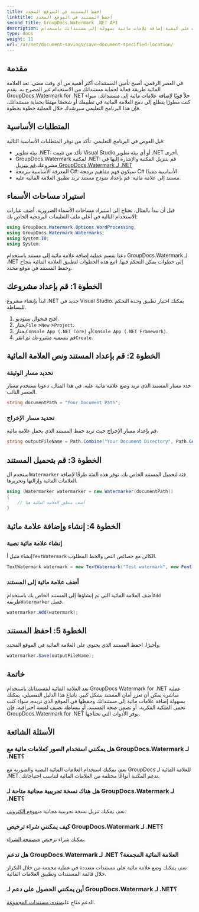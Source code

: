 ```yaml
---
title: احفظ المستند في الموقع المحدد
linktitle: احفظ المستند في الموقع المحدد
second_title: GroupDocs.Watermark .NET API
description: تعرف على كيفية إضافة علامات مائية بسهولة إلى مستنداتك باستخدام GroupDocs.Watermark لـ .NET باستخدام هذا الدليل التفصيلي خطوة بخطوة. تعزيز أمان المستندات.
type: docs
weight: 11
url: /ar/net/document-savings/save-document-specified-location/
---
```

## مقدمة
في العصر الرقمي، أصبح تأمين المستندات أكثر أهمية من أي وقت مضى. تعد العلامة المائية طريقة فعالة لحماية مستنداتك من الاستخدام غير المصرح به. يقدم GroupDocs.Watermark for .NET حلاً قويًا لإضافة علامات مائية إلى مستنداتك. سواء كنت مطورًا يتطلع إلى دمج العلامة المائية في تطبيقك أو شخصًا مهتمًا بحماية مستنداتك، فإن هذا البرنامج التعليمي سيرشدك خلال العملية خطوة بخطوة.
## المتطلبات الأساسية
قبل الغوص في البرنامج التعليمي، تأكد من توفر المتطلبات الأساسية التالية:
- بيئة تطوير .NET: تأكد من تثبيت Visual Studio أو أي بيئة تطوير .NET أخرى.
-  GroupDocs.Watermark لمكتبة .NET: قم بتنزيل المكتبة والإشارة إليها في مشروعك.[قم بتنزيل GroupDocs.Watermark لـ .NET](https://releases.groupdocs.com/Watermark/net/)
- المعرفة الأساسية ببرمجة C#: سيكون فهم مفاهيم برمجة C# الأساسية مفيدًا.
- مستند إلى علامة مائية: قم بإعداد نموذج مستند تريد تطبيق العلامة المائية عليه.
## استيراد مساحات الأسماء
قبل أن نبدأ بالمثال، تحتاج إلى استيراد مساحات الأسماء الضرورية. أضف عبارات الاستخدام التالية في أعلى ملف التعليمات البرمجية الخاص بك:
```csharp
using GroupDocs.Watermark.Options.WordProcessing;
using GroupDocs.Watermark.Watermarks;
using System.IO;
using System;
```
دعنا نقسم عملية إضافة علامة مائية إلى مستند باستخدام GroupDocs.Watermark لـ .NET إلى خطوات يمكن التحكم فيها. اتبع هذه الخطوات لتطبيق العلامة المائية بنجاح وحفظ المستند في موقع محدد.
## الخطوة 1: قم بإعداد مشروعك
ابدأ بإنشاء مشروع .NET جديد في Visual Studio. يمكنك اختيار تطبيق وحدة التحكم للبساطة.
1. افتح فيجوال ستوديو.
2.  يختار`File` >`New` >`Project`.
3.  يختار`Console App (.NET Core)` أو`Console App (.NET Framework)`.
4.  قم بتسمية مشروعك ثم انقر`Create`.

## الخطوة 2: قم بإعداد المستند ونص العلامة المائية
### تحديد مسار الوثيقة
حدد مسار المستند الذي تريد وضع علامة مائية عليه. في هذا المثال، دعونا نستخدم مسار العنصر النائب.
```csharp
string documentPath = "Your Document Path";
```
### تحديد مسار الإخراج
قم بإعداد مسار الإخراج حيث تريد حفظ المستند الذي يحمل علامة مائية.
```csharp
string outputFileName = Path.Combine("Your Document Directory", Path.GetFileName(documentPath));
```
## الخطوة 3: قم بتحميل المستند
 استخدم ال`Watermarker` فئة لتحميل المستند الخاص بك. توفر هذه الفئة طرقًا لإضافة العلامات المائية وإزالتها وتحريرها.
```csharp
using (Watermarker watermarker = new Watermarker(documentPath))
{
    // أضف منطق العلامة المائية هنا
}
```
## الخطوة 4: إنشاء وإضافة علامة مائية

### إنشاء علامة مائية نصية
 إنشاء مثيل أ`TextWatermark` الكائن مع خصائص النص والخط المطلوب.
```csharp
TextWatermark watermark = new TextWatermark("Test watermark", new Font("Arial", 12));
```
### أضف علامة مائية إلى المستند
 أضف العلامة المائية التي تم إنشاؤها إلى المستند الخاص بك باستخدام`Add` طريقة`Watermarker` فصل.
```csharp
watermarker.Add(watermark);
```
## الخطوة 5: احفظ المستند
وأخيرًا، احفظ المستند الذي يحتوي على العلامة المائية في الموقع المحدد.
```csharp
watermarker.Save(outputFileName);
```
## خاتمة
تعد العلامة المائية لمستنداتك باستخدام GroupDocs Watermark for .NET عملية مباشرة يمكن أن تعزز أمان المستند بشكل كبير. باتباع هذا الدليل التفصيلي، يمكنك بسهولة إضافة علامات مائية إلى مستنداتك وحفظها في الموقع الذي تريده. سواء كنت تحمي الملكية الفكرية، أو تضمن صحة المستند، أو ببساطة تضيف لمسة احترافية، فإن GroupDocs.Watermark for .NET يوفر الأدوات التي تحتاجها.
## الأسئلة الشائعة
### هل يمكنني استخدام الصور كعلامات مائية مع GroupDocs.Watermark لـ .NET؟
نعم، يمكنك استخدام العلامات المائية النصية والصورية مع GroupDocs للعلامة المائية لـ .NET. تدعم المكتبة أنواعًا مختلفة من العلامات المائية لتناسب احتياجاتك.
### هل هناك نسخة تجريبية مجانية متاحة لـ GroupDocs.Watermark لـ .NET؟
 نعم، يمكنك تنزيل نسخة تجريبية مجانية من[موقع إلكتروني](https://releases.groupdocs.com/).
### كيف يمكنني شراء ترخيص GroupDocs.Watermark لـ .NET؟
 يمكنك شراء ترخيص من[صفحة الشراء](https://purchase.groupdocs.com/buy).
### هل تدعم GroupDocs.Watermark لـ .NET العلامة المائية المجمعة؟
نعم، يمكنك وضع علامة مائية على مستندات متعددة في عملية مجمعة من خلال التكرار خلال قائمة المستندات وتطبيق العلامات المائية.
### أين يمكنني الحصول على دعم لـ GroupDocs.Watermark لـ .NET؟
 الدعم متاح على[منتدى مستندات المجموعة](https://forum.groupdocs.com/c/watermark/19).